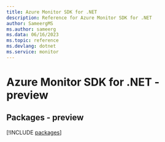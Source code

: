 ```yaml
---
title: Azure Monitor SDK for .NET
description: Reference for Azure Monitor SDK for .NET
author: SameergMS
ms.author: sameerg
ms.data: 06/16/2023
ms.topic: reference
ms.devlang: dotnet
ms.service: monitor
---
```

# Azure Monitor SDK for .NET - preview
## Packages - preview
[!INCLUDE [packages](monitor-index.md)]